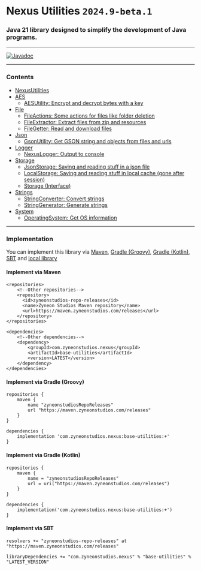 # Nexus Utilities `2024.9-beta.1`

### Java 21 library designed to simplify the development of Java programs.

---

[![Javadoc](https://img.shields.io/badge/JavaDoc-Online-green)](https://zyneonstudios.github.io/nexus-utilities/apidocs/)

---

### Contents
- [NexusUtilities](https://zyneonstudios.github.io/nexus-utilities/apidocs/com/zyneonstudios/nexus/utilities/NexusUtilities)
- [AES](https://zyneonstudios.github.io/nexus-utilities/apidocs/com/zyneonstudios/nexus/utilities/aes/package-summary)
  - [AESUtility: Encrypt and decrypt bytes with a key](https://zyneonstudios.github.io/nexus-utilities/apidocs/com/zyneonstudios/nexus/utilities/aes/AESUtility)
- [File](https://zyneonstudios.github.io/nexus-utilities/apidocs/com/zyneonstudios/nexus/utilities/file/package-summary)
  - [FileActions: Some actions for files like folder deletion](https://zyneonstudios.github.io/nexus-utilities/apidocs/com/zyneonstudios/nexus/utilities/file/FileActions)
  - [FileExtractor: Extract files from zip and resources](https://zyneonstudios.github.io/nexus-utilities/apidocs/com/zyneonstudios/nexus/utilities/file/FileExtractor)
  - [FileGetter: Read and download files](https://zyneonstudios.github.io/nexus-utilities/apidocs/com/zyneonstudios/nexus/utilities/file/FileGetter)
- [Json](https://zyneonstudios.github.io/nexus-utilities/apidocs/com/zyneonstudios/nexus/utilities/json/package-summary)
  - [GsonUtility: Get GSON string and objects from files and urls](https://zyneonstudios.github.io/nexus-utilities/apidocs/com/zyneonstudios/nexus/utilities/json/GsonUtility)
- [Logger](https://zyneonstudios.github.io/nexus-utilities/apidocs/com/zyneonstudios/nexus/utilities/logger/package-summary)
  - [NexusLogger: Output to console](https://zyneonstudios.github.io/nexus-utilities/apidocs/com/zyneonstudios/nexus/utilities/logger/NexusLogger)
- [Storage](https://zyneonstudios.github.io/nexus-utilities/apidocs/com/zyneonstudios/nexus/utilities/storage/package-summary)
  - [JsonStorage: Saving and reading stuff in a json file](https://zyneonstudios.github.io/nexus-utilities/apidocs/com/zyneonstudios/nexus/utilities/storage/JsonStorage)
  - [LocalStorage: Saving and reading stuff in local cache (gone after session)](https://zyneonstudios.github.io/nexus-utilities/apidocs/com/zyneonstudios/nexus/utilities/storage/LocalStorage)
  - [Storage (Interface)](https://zyneonstudios.github.io/nexus-utilities/apidocs/com/zyneonstudios/nexus/utilities/storage/Storage)
- [Strings](https://zyneonstudios.github.io/nexus-utilities/apidocs/com/zyneonstudios/nexus/utilities/strings/package-summary)
  - [StringConverter: Convert strings](https://zyneonstudios.github.io/nexus-utilities/apidocs/com/zyneonstudios/nexus/utilities/strings/StringConverter)
  - [StringGenerator: Generate strings](https://zyneonstudios.github.io/nexus-utilities/apidocs/com/zyneonstudios/nexus/utilities/strings/StringGenerator)
- [System](https://zyneonstudios.github.io/nexus-utilities/apidocs/com/zyneonstudios/nexus/utilities/system/package-summary)
  - [OperatingSystem: Get OS information](https://zyneonstudios.github.io/nexus-utilities/apidocs/com/zyneonstudios/nexus/utilities/system/OperatingSystem)

---

### Implementation

You can implement this library via [Maven](#implement-via-maven), [Gradle (Groovy)](#implement-via-gradle-groovy),  [Gradle (Kotlin)](#implement-via-gradle-kotlin), [SBT](#implement-via-sbt) and [local library](https://github.com/zyneonstudios/nexus-utilities/releases/latest/)

#### Implement via Maven
```
<repositories>
    <!--Other repositories-->
    <repository>
      <id>zyneonstudios-repo-releases</id>
      <name>Zyneon Studios Maven repository</name>
      <url>https://maven.zyneonstudios.com/releases</url>
    </repository>
</repositories>
```
```
<dependencies>
    <!--Other dependencies-->
    <dependency>
        <groupId>com.zyneonstudios.nexus</groupId>
        <artifactId>base-utilities</artifactId>
        <version>LATEST</version>
    </dependency>
</dependencies>
```

#### Implement via Gradle (Groovy)
```
repositories {
    maven {
        name "zyneonstudiosRepoReleases"
        url "https://maven.zyneonstudios.com/releases"
    }
}
```
```
dependencies {
    implementation 'com.zyneonstudios.nexus:base-utilities:+'
}
```

#### Implement via Gradle (Kotlin)
```
repositories {
    maven {
        name = "zyneonstudiosRepoReleases"
        url = uri("https://maven.zyneonstudios.com/releases")
    }
}
```
```
dependencies {
    implementation('com.zyneonstudios.nexus:base-utilities:+')
}
```

#### Implement via SBT
```
resolvers += "zyneonstudios-repo-releases" at "https://maven.zyneonstudios.com/releases"
```
```
libraryDependencies += "com.zyneonstudios.nexus" % "base-utilities" % "LATEST_VERSION"
```